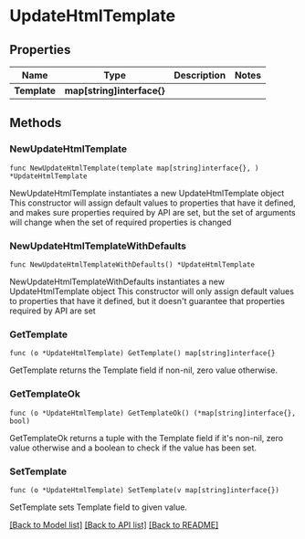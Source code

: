 # UpdateHtmlTemplate

## Properties

Name | Type | Description | Notes
------------ | ------------- | ------------- | -------------
**Template** | **map[string]interface{}** |  | 

## Methods

### NewUpdateHtmlTemplate

`func NewUpdateHtmlTemplate(template map[string]interface{}, ) *UpdateHtmlTemplate`

NewUpdateHtmlTemplate instantiates a new UpdateHtmlTemplate object
This constructor will assign default values to properties that have it defined,
and makes sure properties required by API are set, but the set of arguments
will change when the set of required properties is changed

### NewUpdateHtmlTemplateWithDefaults

`func NewUpdateHtmlTemplateWithDefaults() *UpdateHtmlTemplate`

NewUpdateHtmlTemplateWithDefaults instantiates a new UpdateHtmlTemplate object
This constructor will only assign default values to properties that have it defined,
but it doesn't guarantee that properties required by API are set

### GetTemplate

`func (o *UpdateHtmlTemplate) GetTemplate() map[string]interface{}`

GetTemplate returns the Template field if non-nil, zero value otherwise.

### GetTemplateOk

`func (o *UpdateHtmlTemplate) GetTemplateOk() (*map[string]interface{}, bool)`

GetTemplateOk returns a tuple with the Template field if it's non-nil, zero value otherwise
and a boolean to check if the value has been set.

### SetTemplate

`func (o *UpdateHtmlTemplate) SetTemplate(v map[string]interface{})`

SetTemplate sets Template field to given value.



[[Back to Model list]](../README.md#documentation-for-models) [[Back to API list]](../README.md#documentation-for-api-endpoints) [[Back to README]](../README.md)


